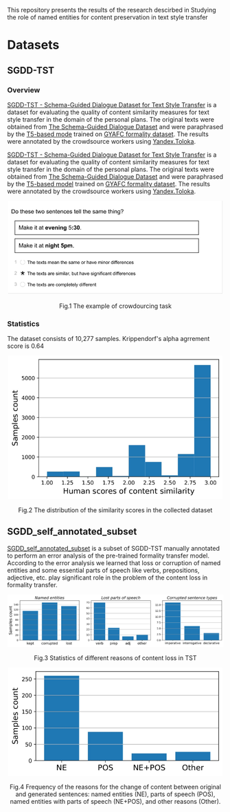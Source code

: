 This repository presents the results of the research descirbed in Studying the role of named entities for content preservation in text style transfer

# Datasets

## SGDD-TST

### Overview

[SGDD-TST - Schema-Guided Dialogue Dataset for Text Style Transfer](/dataset/SGDD-TST.csv) is a dataset for evaluating the quality of content similarity measures for text style transfer in the domain of the personal plans. The original texts were obtained from [The Schema-Guided
Dialogue Dataset](https://arxiv.org/pdf/1909.05855.pdf) and were paraphrased by the [T5-based mode](https://huggingface.co/ceshine/t5-paraphrase-paws-msrp-opinosis) trained on [GYAFC formality dataset](https://aclanthology.org/N18-1012/). The results were annotated by the crowdsource workers using [Yandex.Toloka](https://toloka.yandex.ru/).

[SGDD-TST - Schema-Guided Dialogue Dataset for Text Style Transfer](/SGDD-TST.csv) is a dataset for evaluating the quality of content similarity measures for text style transfer in the domain of the personal plans. The original texts were obtained from [The Schema-Guided
Dialogue Dataset](https://arxiv.org/pdf/1909.05855.pdf) and were paraphrased by the [T5-based model](https://huggingface.co/ceshine/t5-paraphrase-paws-msrp-opinosis) trained on [GYAFC formality dataset](https://aclanthology.org/N18-1012/). The results were annotated by the crowdsource workers using [Yandex.Toloka](https://toloka.yandex.ru/).

<p align="center">
  <img src="/dataset/img/toloka_interface_example.jpg" alt="drawing" width="500"/>
</p>

<p align = "center">
Fig.1 The example of crowdourcing task
</p>

### Statistics

The dataset consists of 10,277 samples. Krippendorf's alpha agrrement score is 0.64

<p align="center">
  <img src="/dataset/img/hist_distrib.jpg" alt="drawing" width="500"/>
</p>

<p align = "center">
Fig.2 The distribution of the similarity scores in the collected dataset
</p>

## SGDD_self_annotated_subset 

[SGDD_self_annotated_subset](/dataset/SGDD_self_annotated_subset.csv) is a subset of SGDD-TST manually annotated to perform an error analysis of the pre-trained formality transfer model. According to the error analysis we learned that loss or corruption of named entities and some essential parts of speech like verbs, prepositions, adjective, etc. play significant role in the problem of the content loss in formality transfer.


<p align="center">
  <img src="/dataset/img/ling_changes_page.jpg" alt="drawing" width="1000"/>
</p>
<p align = "center">
Fig.3 Statistics of different reasons of content loss in TST
</p>


<p align="center">
  <img src="/dataset/img/all_phenomena_page.jpg" alt="drawing" width="500"/>
</p>
<p align = "center">
Fig.4 Frequency of the reasons for the change of content between original and generated sentences: named entities (NE), parts of speech (POS), named entities with parts of speech (NE+POS), and other reasons (Other).
</p>


